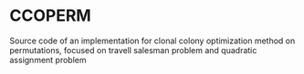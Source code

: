 CCOPERM
=======

Source code of an implementation for clonal colony optimization method on permutations, focused on travell salesman problem and quadratic assignment problem
